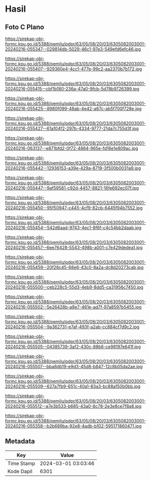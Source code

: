 # Hasil

## Foto C Plano

https://sirekap-obj-formc.kpu.go.id/5388/pemilu/pdpr/63/05/08/20/03/6305082003001-20240216-055347--029814db-5029-46c1-97e3-549efd6efc46.jpg

https://sirekap-obj-formc.kpu.go.id/5388/pemilu/pdpr/63/05/08/20/03/6305082003001-20240216-055407--929360e4-4cc1-477e-99c2-aa2370b7b172.jpg

https://sirekap-obj-formc.kpu.go.id/5388/pemilu/pdpr/63/05/08/20/03/6305082003001-20240216-055415--cbf1b180-236a-47a0-9fcb-5d78b9726399.jpg

https://sirekap-obj-formc.kpu.go.id/5388/pemilu/pdpr/63/05/08/20/03/6305082003001-20240216-055425--8980f099-48ab-4e42-a67c-ab5f700f728e.jpg

https://sirekap-obj-formc.kpu.go.id/5388/pemilu/pdpr/63/05/08/20/03/6305082003001-20240216-055427--61a104f2-297b-4334-9777-21da7c755d3f.jpg

https://sirekap-obj-formc.kpu.go.id/5388/pemilu/pdpr/63/05/08/20/03/6305082003001-20240216-063137--e871bfd2-0f72-4864-965e-fd16e1e809ac.jpg

https://sirekap-obj-formc.kpu.go.id/5388/pemilu/pdpr/63/05/08/20/03/6305082003001-20240216-055442--12936153-a39e-429a-8719-3f500b0031a9.jpg

https://sirekap-obj-formc.kpu.go.id/5388/pemilu/pdpr/63/05/08/20/03/6305082003001-20240216-055447--9af59581-c92d-4457-8821-16fe692ec07f.jpg

https://sirekap-obj-formc.kpu.go.id/5388/pemilu/pdpr/63/05/08/20/03/6305082003001-20240216-055450--95f50947-c445-4cf9-82cb-6445f94b7552.jpg

https://sirekap-obj-formc.kpu.go.id/5388/pemilu/pdpr/63/05/08/20/03/6305082003001-20240216-055454--542d6aad-9743-4ec1-8f6f-c4c54bb2daab.jpg

https://sirekap-obj-formc.kpu.go.id/5388/pemilu/pdpr/63/05/08/20/03/6305082003001-20240216-055457--6ee76428-5543-498b-a001-c7e429dedea1.jpg

https://sirekap-obj-formc.kpu.go.id/5388/pemilu/pdpr/63/05/08/20/03/6305082003001-20240216-055459--20f26c45-68e6-43c0-8a2a-dc8d20273cab.jpg

https://sirekap-obj-formc.kpu.go.id/5388/pemilu/pdpr/63/05/08/20/03/6305082003001-20240216-055500--ceb228c5-55d3-4eb9-8dd5-ca31956c7450.jpg

https://sirekap-obj-formc.kpu.go.id/5388/pemilu/pdpr/63/05/08/20/03/6305082003001-20240216-055502--5e26428b-a8e7-461e-ad7f-97a8597b5455.jpg

https://sirekap-obj-formc.kpu.go.id/5388/pemilu/pdpr/63/05/08/20/03/6305082003001-20240216-055504--9a362731-e7af-493f-a2ab-cc884cf7d9c2.jpg

https://sirekap-obj-formc.kpu.go.id/5388/pemilu/pdpr/63/05/08/20/03/6305082003001-20240216-055505--04385739-3af2-430c-88b6-ce98197e641f.jpg

https://sirekap-obj-formc.kpu.go.id/5388/pemilu/pdpr/63/05/08/20/03/6305082003001-20240216-055507--bba8db19-e9d3-45d8-b847-12c8b05da2ae.jpg

https://sirekap-obj-formc.kpu.go.id/5388/pemilu/pdpr/63/05/08/20/03/6305082003001-20240216-055509--627a7fb9-651c-40a1-83a3-bc88a150b0bb.jpg

https://sirekap-obj-formc.kpu.go.id/5388/pemilu/pdpr/63/05/08/20/03/6305082003001-20240216-055512--a7e3b533-b685-43a0-8c78-2e3e8ce7f8a8.jpg

https://sirekap-obj-formc.kpu.go.id/5388/pemilu/pdpr/63/05/08/20/03/6305082003001-20240216-055358--b2b689ba-92e8-4adb-b102-595171860471.jpg


## Metadata

| Key        | Value               |
| ---------- | ------------------- |
| Time Stamp | 2024-03-01 03:03:46 |
| Kode Dapil | 6301                |



